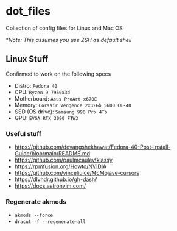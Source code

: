 # dot_files

Collection of config files for Linux and Mac OS

**Note: This assumes you use ZSH as default shell*

## Linux Stuff

Confirmed to work on the following specs

- Distro: `Fedora 40`
- CPU: `Ryzen 9 7950x3d`
- Motherboard: `Asus ProArt x670E`
- Memory: `Corsair Vengence 2x32Gb 5600 CL-40`
- SSD (OS drive): `Samsung 990 Pro 4Tb`
- GPU: `EVGA RTX 3090 FTW3`

### Useful stuff

- https://github.com/devangshekhawat/Fedora-40-Post-Install-Guide/blob/main/README.md
- https://github.com/paulmcauley/klassy
- https://rpmfusion.org/Howto/NVIDIA
- https://github.com/vinceliuice/McMojave-cursors
- https://dlvhdr.github.io/gh-dash/ 
- https://docs.astronvim.com/

### Regenerate akmods

- `akmods --force`
- `dracut -f --regenerate-all`



